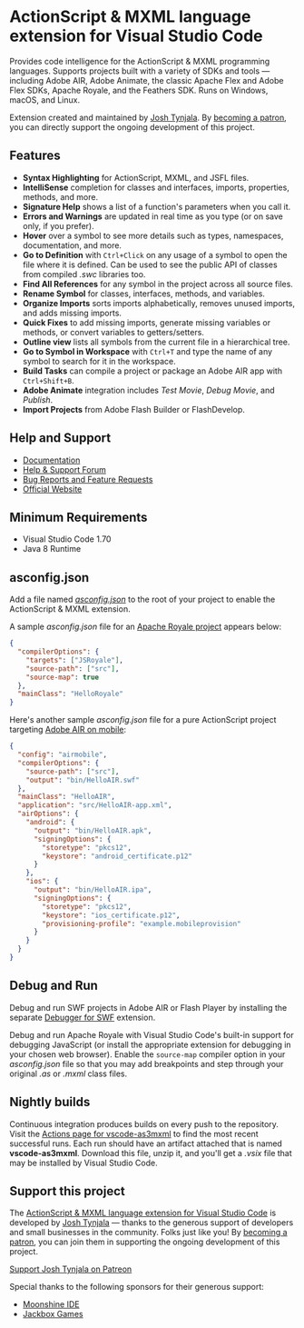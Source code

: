 # ActionScript & MXML language extension for Visual Studio Code

Provides code intelligence for the ActionScript & MXML programming languages. Supports projects built with a variety of SDKs and tools — including Adobe AIR, Adobe Animate, the classic Apache Flex and Adobe Flex SDKs, Apache Royale, and the Feathers SDK. Runs on Windows, macOS, and Linux.

Extension created and maintained by [Josh Tynjala](https://patreon.com/josht). By [becoming a patron](https://www.patreon.com/bePatron?c=203199), you can directly support the ongoing development of this project.

## Features

- **Syntax Highlighting** for ActionScript, MXML, and JSFL files.
- **IntelliSense** completion for classes and interfaces, imports, properties, methods, and more.
- **Signature Help** shows a list of a function's parameters when you call it.
- **Errors and Warnings** are updated in real time as you type (or on save only, if you prefer).
- **Hover** over a symbol to see more details such as types, namespaces, documentation, and more.
- **Go to Definition** with `Ctrl+Click` on any usage of a symbol to open the file where it is defined. Can be used to see the public API of classes from compiled _.swc_ libraries too.
- **Find All References** for any symbol in the project across all source files.
- **Rename Symbol** for classes, interfaces, methods, and variables.
- **Organize Imports** sorts imports alphabetically, removes unused imports, and adds missing imports.
- **Quick Fixes** to add missing imports, generate missing variables or methods, or convert variables to getters/setters.
- **Outline view** lists all symbols from the current file in a hierarchical tree.
- **Go to Symbol in Workspace** with `Ctrl+T` and type the name of any symbol to search for it in the workspace.
- **Build Tasks** can compile a project or package an Adobe AIR app with `Ctrl+Shift+B`.
- **Adobe Animate** integration includes _Test Movie_, _Debug Movie_, and _Publish_.
- **Import Projects** from Adobe Flash Builder or FlashDevelop.

## Help and Support

- [Documentation](https://github.com/BowlerHatLLC/vscode-as3mxml/wiki)
- [Help & Support Forum](https://github.com/BowlerHatLLC/vscode-as3mxml/discussions)
- [Bug Reports and Feature Requests](https://github.com/BowlerHatLLC/vscode-as3mxml/issues)
- [Official Website](https://as3mxml.com/)

## Minimum Requirements

- Visual Studio Code 1.70
- Java 8 Runtime

## asconfig.json

Add a file named [_asconfig.json_](https://github.com/BowlerHatLLC/vscode-as3mxml/wiki/asconfig.json) to the root of your project to enable the ActionScript & MXML extension.

A sample _asconfig.json_ file for an [Apache Royale project](https://github.com/BowlerHatLLC/vscode-as3mxml/wiki/Create-a-new-ActionScript-project-in-Visual-Studio-Code-that-targets-Apache-Royale) appears below:

```json
{
  "compilerOptions": {
    "targets": ["JSRoyale"],
    "source-path": ["src"],
    "source-map": true
  },
  "mainClass": "HelloRoyale"
}
```

Here's another sample _asconfig.json_ file for a pure ActionScript project targeting [Adobe AIR on mobile](https://github.com/BowlerHatLLC/vscode-as3mxml/wiki/Create-a-new-ActionScript-project-in-Visual-Studio-Code-that-targets-Adobe-AIR-for-mobile-platforms):

```json
{
  "config": "airmobile",
  "compilerOptions": {
    "source-path": ["src"],
    "output": "bin/HelloAIR.swf"
  },
  "mainClass": "HelloAIR",
  "application": "src/HelloAIR-app.xml",
  "airOptions": {
    "android": {
      "output": "bin/HelloAIR.apk",
      "signingOptions": {
        "storetype": "pkcs12",
        "keystore": "android_certificate.p12"
      }
    },
    "ios": {
      "output": "bin/HelloAIR.ipa",
      "signingOptions": {
        "storetype": "pkcs12",
        "keystore": "ios_certificate.p12",
        "provisioning-profile": "example.mobileprovision"
      }
    }
  }
}
```

## Debug and Run

Debug and run SWF projects in Adobe AIR or Flash Player by installing the separate [Debugger for SWF](https://marketplace.visualstudio.com/items?itemName=bowlerhatllc.vscode-swf-debug) extension.

Debug and run Apache Royale with Visual Studio Code's built-in support for debugging JavaScript (or install the appropriate extension for debugging in your chosen web browser). Enable the `source-map` compiler option in your _asconfig.json_ file so that you may add breakpoints and step through your original _.as_ or _.mxml_ class files.

## Nightly builds

Continuous integration produces builds on every push to the repository. Visit the [Actions page for vscode-as3mxml](https://github.com/BowlerHatLLC/vscode-as3mxml/actions?query=branch%3Amaster+is%3Asuccess+event%3Apush) to find the most recent successful runs. Each run should have an artifact attached that is named **vscode-as3mxml**. Download this file, unzip it, and you'll get a _.vsix_ file that may be installed by Visual Studio Code.

## Support this project

The [ActionScript & MXML language extension for Visual Studio Code](https://marketplace.visualstudio.com/items?itemName=bowlerhatllc.vscode-as3mxml) is developed by [Josh Tynjala](http://patreon.com/josht) — thanks to the generous support of developers and small businesses in the community. Folks just like you! By [becoming a patron](https://www.patreon.com/bePatron?c=203199), you can join them in supporting the ongoing development of this project.

[Support Josh Tynjala on Patreon](http://patreon.com/josht)

Special thanks to the following sponsors for their generous support:

- [Moonshine IDE](https://moonshine-ide.com/)
- [Jackbox Games](https://jackboxgames.com)

